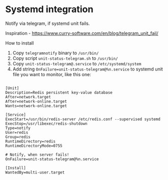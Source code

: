 Systemd integration
==================================

Notify via telegram, if systemd unit fails.

Inspiration - https://www.curry-software.com/en/blog/telegram_unit_fail/

How to install

1. Copy `telegramnotify` binary to `/usr/bin/`
2. Copy script `unit-status-telegram.sh` to `/usr/bin/`
3. Copy `unit-status-telegram@.service` to `/etc/systemd/system`
4. Add string `OnFailure=unit-status-telegram@%n.service` to systemd unit file you want to monitor, like this one:


```

[Unit]
Description=Redis persistent key-value database
After=network.target
After=network-online.target
Wants=network-online.target

[Service]
ExecStart=/usr/bin/redis-server /etc/redis.conf --supervised systemd
ExecStop=/usr/libexec/redis-shutdown
Type=notify
User=redis
Group=redis
RuntimeDirectory=redis
RuntimeDirectoryMode=0755

# Notify, when server fails!
OnFailure=unit-status-telegram@%n.service

[Install]
WantedBy=multi-user.target

```
